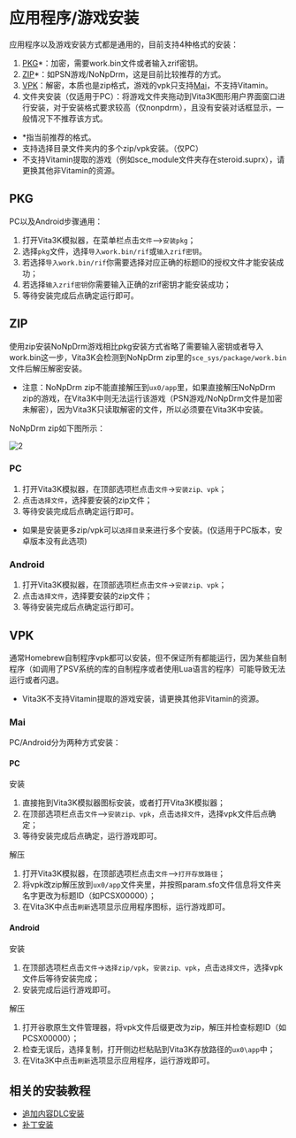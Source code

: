 # 应用程序/游戏安装
应用程序以及游戏安装方式都是通用的，目前支持4种格式的安装：
1. [PKG](http://croden1999.github.io/Vita3K-quick-guide/README_APP#pkg)*：加密，需要work.bin文件或者输入zrif密钥。
2. [ZIP](http://croden1999.github.io/Vita3K-quick-guide/README_APP#zip)*：如PSN游戏/NoNpDrm，这是目前比较推荐的方式。
3. [VPK](http://croden1999.github.io/Vita3K-quick-guide/README_APP#vpk)：解密，本质也是zip格式，游戏的vpk只支持[Mai](http://croden1999.github.io/Vita3K-quick-guide/README_APP#mai)，不支持Vitamin。
4. 文件夹安装（仅适用于PC）：将游戏文件夹拖动到Vita3K图形用户界面窗口进行安装，对于安装格式要求较高（仅nonpdrm），且没有安装对话框显示，一般情况下不推荐该方式。

- *指当前推荐的格式。
- 支持选择目录文件夹内的多个zip/vpk安装。（仅PC）
- 不支持Vitamin提取的游戏（例如sce_module文件夹存在steroid.suprx），请更换其他非Vitamin的资源。

## PKG
PC以及Android步骤通用：
1. 打开Vita3K模拟器，在菜单栏点击`文件`—>`安装pkg`；
2. 选择`pkg`文件，选择`导入work.bin/rif`或`输入zrif密钥`。
3. 若选择`导入work.bin/rif`你需要选择对应正确的标题ID的授权文件才能安装成功；
4. 若选择`输入zrif密钥`你需要输入正确的zrif密钥才能安装成功；
5. 等待安装完成后点确定运行即可。

## ZIP
使用zip安装NoNpDrm游戏相比pkg安装方式省略了需要输入密钥或者导入work.bin这一步，Vita3K会检测到NoNpDrm zip里的`sce_sys/package/work.bin`文件后解压解密安装。
- 注意：NoNpDrm zip不能直接解压到`ux0/app`里，如果直接解压NoNpDrm zip的游戏，在Vita3K中则无法运行该游戏（PSN游戏/NoNpDrm文件是加密未解密），因为Vita3K只读取解密的文件，所以必须要在Vita3K中安装。

NoNpDrm zip如下图所示：

![2](https://user-images.githubusercontent.com/61804715/188533955-393d4953-5da9-4956-a49a-35a42eec4bbd.png)

### PC
1. 打开Vita3K模拟器，在顶部选项栏点击`文件`->`安装zip、vpk`；
2. 点击`选择文件`，选择要安装的zip文件；
3. 等待安装完成后点确定运行即可。

- 如果是安装更多zip/vpk可以`选择目录`来进行多个安装。(仅适用于PC版本，安卓版本没有此选项)

### Android
1. 打开Vita3K模拟器，在顶部选项栏点击`文件`->`安装zip、vpk`；
2. 点击`选择文件`，选择要安装的zip文件；
3. 等待安装完成后点确定运行即可。

## VPK
通常Homebrew自制程序vpk都可以安装，但不保证所有都能运行，因为某些自制程序（如调用了PSV系统的库的自制程序或者使用Lua语言的程序）可能导致无法运行或者闪退。

- Vita3K不支持Vitamin提取的游戏安装，请更换其他非Vitamin的资源。

### Mai
PC/Android分为两种方式安装：
#### PC
安装
1. 直接拖到Vita3K模拟器图标安装，或者打开Vita3K模拟器；
2. 在顶部选项栏点击`文件`—>`安装zip、vpk`，点击`选择文件`，选择vpk文件后点确定；
3. 等待安装完成后点确定，运行游戏即可。

解压
1. 打开Vita3K模拟器，在顶部选项栏点击`文件`—>`打开存放路径`；
2. 将vpk改zip解压放到`ux0/app`文件夹里，并按照param.sfo文件信息将文件夹名字更改为标题ID（如PCSX00000）；
3. 在Vita3K中点击`刷新`选项显示应用程序图标，运行游戏即可。

#### Android
安装
1. 在顶部选项栏点击`文件`->`选择zip/vpk`，`安装zip、vpk`，点击`选择文件`，选择vpk文件后等待安装完成；
2. 安装完成后运行游戏即可。

解压
1. 打开谷歌原生文件管理器，将vpk文件后缀更改为zip，解压并检查标题ID（如PCSX00000）；
2. 检查无误后，选择复制，打开侧边栏粘贴到Vita3K存放路径的`ux0\app`中；
3. 在Vita3K中点击`刷新`选项显示应用程序，运行游戏即可。

## 相关的安装教程
- [追加内容DLC安装](http://croden1999.github.io/Vita3K-quick-guide/README_ADDCONT)
- [补丁安装](http://croden1999.github.io/Vita3K-quick-guide/README_PATCH)
